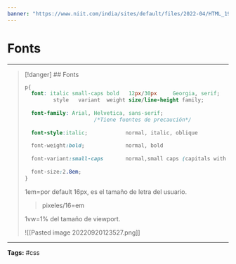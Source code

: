 ```yaml
---
banner: "https://www.niit.com/india/sites/default/files/2022-04/HTML_1920x565px.jpg"
---
```


# Fonts
<hr> 

> [!danger] ## Fonts
> 
> ```css
> p{
> 	font: italic small-caps bold   12px/30px     Georgia, serif;
> 		   style   variant  weight size/line-height family;
> 	
> 	font-family: Arial, Helvetica, sans-serif; 
> 						/*Tiene fuentes de precaución*/
> 		
> 	font-style:italic;            normal, italic, oblique
> 	
> 	font-weight:bold;             normal, bold
> 	
> 	font-variant:small-caps       normal,small caps (capitals with upperletter size)
> 	
> 	font-size:2.8em;
> }
> ```
> 1em=por default 16px, es el tamaño de letra del usuario.
> >pixeles/16=em
> 
> 1vw=1% del tamaño de viewport.
> 	
> ![[Pasted image 20220920123527.png]]
<hr>
<b>Tags:</b> #css 